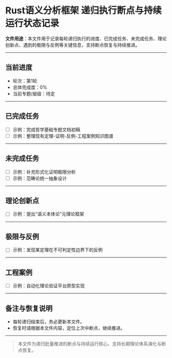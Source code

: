 # Rust语义分析框架 递归执行断点与持续运行状态记录

**文件用途**：本文件用于记录每轮递归执行的进度、已完成任务、未完成任务、理论创新点、遇到的极限与反例等关键信息，支持断点恢复与持续推进。

---

## 当前进度

- 轮次：第1轮
- 总体完成度：0%
- 当前专题/层级：待定

---

## 已完成任务

- [ ] 示例：完成哲学基础专题文档初稿
- [ ] 示例：整理现有定理-证明-反例-工程案例知识图谱

---

## 未完成任务

- [ ] 示例：补充形式化证明极限分析
- [ ] 示例：范畴论统一抽象设计

---

## 理论创新点

- [ ] 示例：提出“语义本体论”元理论框架

---

## 极限与反例

- [ ] 示例：发现某定理在不可判定性边界下的反例

---

## 工程案例

- [ ] 示例：自动化理论验证平台原型实现

---

## 备注与恢复说明

- 每轮递归结束后，务必更新本文件。
- 恢复时请根据本文件内容，定位上次中断点，继续推进。

---

> 本文件为递归批量推进的断点与持续运行核心，支持长期理论体系演化与断点恢复。
